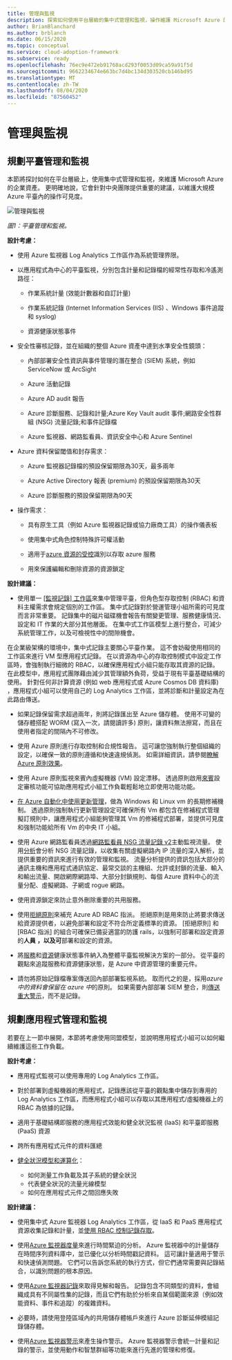 ```yaml
---
title: 管理與監視
description: 探索如何使用平台層級的集中式管理和監視，操作維護 Microsoft Azure 的企業資產。
author: BrianBlanchard
ms.author: brblanch
ms.date: 06/15/2020
ms.topic: conceptual
ms.service: cloud-adoption-framework
ms.subservice: ready
ms.openlocfilehash: 76ec9e472eb91768acd293f0053d09ca59a91f5d
ms.sourcegitcommit: 9662234674e663bc7d4bc134d303520cb146bd95
ms.translationtype: MT
ms.contentlocale: zh-TW
ms.lasthandoff: 08/04/2020
ms.locfileid: "87560452"
---
```

# <a name="management-and-monitoring"></a>管理與監視

## <a name="planning-platform-management-and-monitoring"></a>規劃平臺管理和監視

本節將探討如何在平台層級上，使用集中式管理和監視，來維護 Microsoft Azure 的企業資產。 更明確地說，它會針對中央團隊提供重要的建議，以維護大規模 Azure 平臺內的操作可見度。

![管理與監視](./media/management-and-monitoring.png)

_圖1：平臺管理和監視。_

<!-- cSpell:ignore syslogs SIEM -->

**設計考慮：**

- 使用 Azure 監視器 Log Analytics 工作區作為系統管理界限。

- 以應用程式為中心的平臺監視，分別包含計量和記錄檔的經常性存取和冷遙測路徑：

  - 作業系統計量 (效能計數器和自訂計量) 

  - 作業系統記錄 (Internet Information Services (IIS) 、Windows 事件追蹤和 syslog) 

  - 資源健康狀態事件

- 安全性審核記錄，並在組織的整個 Azure 資產中達到水準安全性鏡頭：

  - 內部部署安全性資訊與事件管理的潛在整合 (SIEM) 系統，例如 ServiceNow 或 ArcSight

  - Azure 活動記錄

  - Azure AD audit 報告

  - Azure 診斷服務、記錄和計量;Azure Key Vault audit 事件;網路安全性群組 (NSG) 流量記錄;和事件記錄檔

  - Azure 監視器、網路監看員、資訊安全中心和 Azure Sentinel

- Azure 資料保留閾值和封存需求：

  - Azure 監視器記錄檔的預設保留期限為30天，最多兩年

  - Azure Active Directory 報表 (premium) 的預設保留期限為30天

  - Azure 診斷服務的預設保留期限為90天

- 操作需求：

  - 具有原生工具（例如 Azure 監視器記錄或協力廠商工具）的操作儀表板

  - 使用集中式角色控制特殊許可權活動

  - 適用于[azure 資源的受控](https://docs.microsoft.com/azure/active-directory/managed-identities-azure-resources/overview)識別以存取 azure 服務

  - 用來保護編輯和刪除資源的資源鎖定

**設計建議：**

- 使用單一 [[監視記錄] 工作區](https://docs.microsoft.com/azure/azure-monitor/platform/design-logs-deployment)來集中管理平臺，但角色型存取控制 (RBAC) 和資料主權需求會規定個別的工作區。 集中式記錄對於營運管理小組所需的可見度而言非常重要。 記錄集中的磁片磁碟機會報告有關變更管理、服務健康情況、設定和 IT 作業的大部分其他層面。 在集中式工作區模型上進行整合，可減少系統管理工作，以及可檢視性中的間隙機會。

在企業級架構的環境中，集中式記錄主要關心平臺作業。 這不會妨礙使用相同的工作區來進行 VM 型應用程式記錄。 在以資源為中心的存取控制模式中設定工作區時，會強制執行細微的 RBAC，以確保應用程式小組只能存取其資源的記錄。 在此模型中，應用程式團隊藉由減少其管理額外負荷，受益于現有平臺基礎結構的使用。 針對任何非計算資源 (例如 web 應用程式或 Azure Cosmos DB 資料庫) ，應用程式小組可以使用自己的 Log Analytics 工作區，並將診斷和計量設定為在此路由傳送。

<!-- docsTest:ignore WORM -->

- 如果記錄保留需求超過兩年，則將記錄匯出至 Azure 儲存體。 使用不可變的儲存體搭配 WORM (寫入一次，請閱讀許多) 原則，讓資料無法擦寫，而且在使用者指定的間隔內不可修改。

- 使用 Azure 原則進行存取控制和合規性報告。 這可讓您強制執行整個組織的設定，以確保一致的原則遵循和快速違規偵測。 如需詳細資訊，請參閱[瞭解 Azure 原則效果](https://docs.microsoft.com/azure/governance/policy/concepts/effects)。

- 使用 Azure 原則監視來賓內虛擬機器 (VM) 設定漂移。 透過原則啟用[來賓](https://docs.microsoft.com/azure/governance/policy/concepts/guest-configuration)設定審核功能可協助應用程式小組工作負載輕鬆地立即使用功能功能。

- [在 Azure 自動化中使用更新管理](https://docs.microsoft.com/azure/automation/automation-update-management)，做為 Windows 和 Linux vm 的長期修補機制。 透過原則強制執行更新管理設定可確保所有 Vm 都包含在修補程式管理擬訂規則中，讓應用程式小組能夠管理其 Vm 的修補程式部署，並提供可見度和強制功能給所有 Vm 的中央 IT 小組。

- 使用 Azure 網路監看員透過[網路監看員 NSG 流量記錄 v2](https://docs.microsoft.com/azure/network-watcher/network-watcher-nsg-flow-logging-overview)主動監視流量。 使用[分析](https://docs.microsoft.com/azure/network-watcher/traffic-analytics)會分析 NSG 流量記錄，以收集有關虛擬網路內 IP 流量的深入解析，並提供重要的資訊來進行有效的管理和監視。 流量分析提供的資訊包括大部分的通訊主機和應用程式通訊協定、最常交談的主機組、允許或封鎖的流量、輸入和輸出流量、開啟網際網路埠、大部分封鎖規則、每個 Azure 資料中心的流量分配、虛擬網路、子網或 rogue 網路。

- 使用資源鎖定來防止意外刪除重要的共用服務。

- 使用[拒絕原則](https://docs.microsoft.com/azure/governance/policy/concepts/effects#deny)來補充 Azure AD RBAC 指派。 拒絕原則是用來防止將要求傳送給資源提供者，以避免部署和設定不符合所定義標準的資源。 [拒絕原則] 和 [RBAC 指派] 的組合可確保已備妥適當的防護 rails，以強制可部署和設定資源的**人員** **，以及可**部署和設定的資源。

- 將[服務](https://docs.microsoft.com/azure/service-health/service-health-overview)和[資源](https://docs.microsoft.com/azure/service-health/resource-health-overview)健康狀態事件納入為整體平臺監視解決方案的一部分。 從平臺的觀點來追蹤服務和資源健康狀態，是 Azure 中資源管理的重要元件。

- 請勿將原始記錄檔專案傳送回內部部署監視系統。 取而代之的是，採用*azure 中的資料會保留在 azure 中*的原則。 如果需要內部部署 SIEM 整合，則[傳送重大警示](https://docs.microsoft.com/azure/security-center/continuous-export)，而不是記錄。

## <a name="planning-for-app-management-and-monitoring"></a>規劃應用程式管理和監視

若要在上一節中展開，本節將考慮使用同盟模型，並說明應用程式小組可以如何繼續維護這些工作負載。

**設計考慮：**

- 應用程式監視可以使用專用的 Log Analytics 工作區。

- 對於部署到虛擬機器的應用程式，記錄應該從平臺的觀點集中儲存到專用的 Log Analytics 工作區，而應用程式小組可以存取以其應用程式/虛擬機器上的 RBAC 為依據的記錄。

- 適用于基礎結構即服務的應用程式效能和健全狀況監視 (IaaS) 和平臺即服務 (PaaS) 資源

- 跨所有應用程式元件的資料匯總

- [健全狀況模型和運算化](https://docs.microsoft.com/azure/cloud-adoption-framework/manage/monitor/cloud-models-monitor-overview)：

  - 如何測量工作負載及其子系統的健全狀況
  - 代表健全狀況的流量光線模型
  - 如何在應用程式元件之間回應失敗

**設計建議：**

- 使用集中式 Azure 監視器 Log Analytics 工作區，從 IaaS 和 PaaS 應用程式資源收集記錄和計量，並[使用 RBAC 控制記錄存取](https://docs.microsoft.com/azure/azure-monitor/platform/design-logs-deployment#access-control-overview)。

- 使用[Azure 監視器度量](https://docs.microsoft.com/azure/azure-monitor/platform/data-platform-metrics)來進行時間緊迫的分析。 Azure 監視器中的計量儲存在時間序列資料庫中，並已優化以分析時間戳記資料。 這可讓計量適用于警示和快速偵測問題。 它們可以告訴您系統的執行方式，但它們通常需要與記錄結合，以識別問題的根本原因。

- 使用[Azure 監視器記錄](https://docs.microsoft.com/azure/azure-monitor/platform/data-platform-logs)來取得見解和報告。 記錄包含不同類型的資料，會組織成具有不同屬性集的記錄，而且它們有助於分析來自某個範圍來源（例如效能資料、事件和追蹤）的複雜資料。

- 必要時，請使用登陸區域內的共用儲存體帳戶來進行 Azure 診斷延伸模組記錄儲存體。

- 使用[Azure 監視器警示](https://docs.microsoft.com/azure/azure-monitor/platform/alerts-overview)來產生操作警示。 Azure 監視器警示會統一計量和記錄的警示，並使用動作和智慧群組等功能來進行先進的管理和修復。
